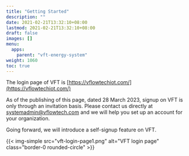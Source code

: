 ```yaml
---
title: "Getting Started"
description: ""
date: 2021-02-21T13:32:10+08:00
lastmod: 2021-02-21T13:32:10+08:00
draft: false
images: []
menu:
  apps:
    parent: "vft-energy-system"
weight: 1060
toc: true
---
```


The login page of VFT is [https://vflowtechiot.com/](https://vflowtechiot.com/)

As of the publishing of this page, dated 28 March 2023, signup on VFT is only through an invitation basis. Please contact us directly at [systemadmin@vflowtech.com](mailto:systemadmin@vflowtech.com) and we will help you set up an account for your organization.

Going forward, we will introduce a self-signup feature on VFT.

{{< img-simple src="vft-login-page1.png" alt="VFT login page" class="border-0 rounded-circle" >}}
